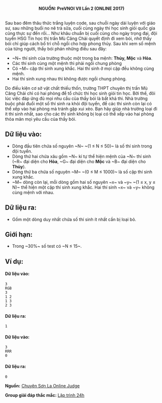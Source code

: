 **<center>NGUỒN: PreVNOI Ⅶ Lần 2 (ONLINE 2017)</center>**
<br>

Sau bao đêm thâu thức trắng luyện code, sau chuỗi ngày dài luyện với giáo sư, sau những buổi no nê trà sữa, cuối cùng ngày thi học sinh giỏi quốc gia cũng thực sự đến rồi...
Như khâu chuẩn bị cuối cùng cho ngày trọng đại, đội tuyển HSG Tin học thị trấn Mù Căng Chải quyết định đi xem bói, nhờ thầy bói chỉ giúp cách bố trí chỗ ngồi cho hợp phong thủy. Sau khi xem số mệnh của từng người, thầy bói phán những điều sau đây:

- ~N~ thí sinh của trường thuộc một trong ba mệnh: **Thủy, Mộc** và **Hỏa**.
- Các thí sinh cùng một mệnh thì phải ngồi chung phòng
- Có ~M~ cặp thí sinh xung khắc. Hai thí sinh ở mọi cặp đều không cùng mệnh.
- Hai thí sinh xung nhau thì không được ngồi chung phòng.

Do điều kiện cơ sở vật chất thiếu thốn, trường THPT chuyên thị trấn Mù Căng Chải chỉ có hai phòng để tổ chức thi học sinh giỏi tin học. Bởi thế, đôi lúc việc đáp ứng đủ mọi nhu cầu của thầy bói là bất khả thi. Nhà trường buộc phải đuổi một số thí sinh ra khỏi đội tuyển, để các thí sinh còn lại có thể xếp vào hai phòng mà tránh gặp xui xẻo.
Bạn hãy giúp nhà trường loại đi ít thí sinh nhất, sao cho các thí sinh không bị loại có thể xếp vào hai phòng thỏa mãn mọi yêu cầu của thầy bói.

## Dữ liệu vào:
- Dòng đầu tiên chứa số nguyên ~N~ ~(1 ≤ N ≤ 50)~ là số thí sinh trong đội tuyển.
- Dòng thứ hai chứa xâu gồm ~N~ kí tự thể hiện mệnh của ~N~ thí sinh (~R~ đại diện cho **Hỏa**, ~G~ đại diện cho **Mộc** và ~B~ đại diện cho **Thủy**).
- Dòng thứ ba chứa số nguyên ~M~ ~(0 ≤ M ≤ 1000)~ là số cặp thí sinh xung khắc.
- ~M~ dòng còn lại, mỗi dòng gồm hai số nguyên ~x~ và ~y~ ~(1 ≤ x, y ≤ N)~ thể hiện một cặp thí sinh xung khắc. Hai thí sinh ~x~ và ~y~ không cùng mệnh với nhau.

## Dữ liệu ra:
- Gồm một dòng duy nhất chứa số thí sinh ít nhất cần bị loại bỏ.

## Giới hạn:
- Trong ~30\%~ số test có ~N ≤ 15~.

## Ví dụ:
#### Dữ liệu vào:
```
3
RGB
3
1 2
1 3
2 3
```

#### Dữ liệu ra:
```
1
```

#### Dữ liệu vào:
```
3
RRR
0
```

#### Dữ liệu ra:
```
0
```
**Nguồn:** [Chuyên Sơn La Online Judge](http://csloj.ddns.net/)

**Group giải đáp thắc mắc:** [Lập trình 24h](https://www.facebook.com/groups/1386904321519984)